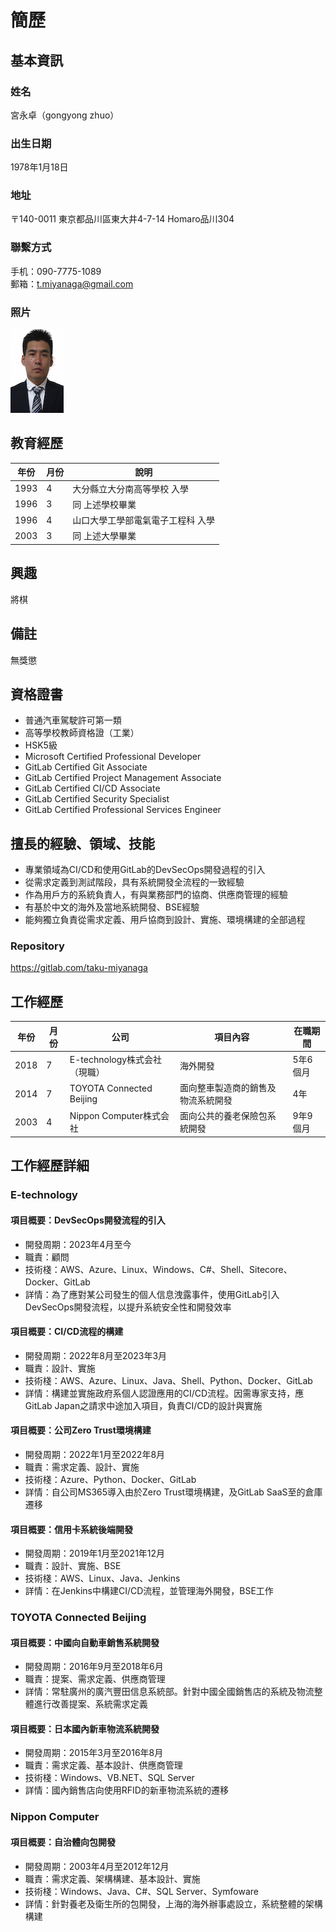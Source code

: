 # 簡歷

## 基本資訊

### 姓名

宮永卓（gongyong zhuo）

### 出生日期

1978年1月18日

### 地址

〒140-0011
東京都品川區東大井4-7-14 Homaro品川304

### 聯繫方式

手机：090-7775-1089  
郵箱：t.miyanaga@gmail.com

### 照片

![alt](./img/miyanaga2.png)

## 教育經歷

|年份|月份|說明|
|---|---|---|
|1993|4|大分縣立大分南高等學校 入學|
|1996|3|同 上述學校畢業|
|1996|4|山口大學工學部電氣電子工程科 入學|
|2003|3|同 上述大學畢業|

## 興趣

將棋

## 備註

無獎懲

## 資格證書

- 普通汽車駕駛許可第一類
- 高等學校教師資格證（工業）
- HSK5級
- Microsoft Certified Professional Developer
- GitLab Certified Git Associate
- GitLab Certified Project Management Associate
- GitLab Certified CI/CD Associate
- GitLab Certified Security Specialist
- GitLab Certified Professional Services Engineer

## 擅長的經驗、領域、技能

- 專業領域為CI/CD和使用GitLab的DevSecOps開發過程的引入
- 從需求定義到測試階段，具有系統開發全流程的一致經驗
- 作為用戶方的系統負責人，有與業務部門的協商、供應商管理的經驗
- 有基於中文的海外及當地系統開發、BSE經驗
- 能夠獨立負責從需求定義、用戶協商到設計、實施、環境構建的全部過程

### Repository

https://gitlab.com/taku-miyanaga

## 工作經歷

|年份|月份|公司|項目內容|在職期間|
|---|---|---|---|---|
|2018|7|E-technology株式会社（現職）|海外開發|5年6個月|
|2014|7|TOYOTA Connected Beijing|面向整車製造商的銷售及物流系統開發|4年|
|2003|4|Nippon Computer株式会社|面向公共的養老保險包系統開發|9年9個月|

## 工作經歷詳細

### E-technology

#### 項目概要：DevSecOps開發流程的引入

- 開發周期：2023年4月至今
- 職責：顧問
- 技術棧：AWS、Azure、Linux、Windows、C#、Shell、Sitecore、Docker、GitLab
- 詳情：為了應對某公司發生的個人信息洩露事件，使用GitLab引入DevSecOps開發流程，以提升系統安全性和開發效率

#### 項目概要：CI/CD流程的構建

- 開發周期：2022年8月至2023年3月
- 職責：設計、實施
- 技術棧：AWS、Azure、Linux、Java、Shell、Python、Docker、GitLab
- 詳情：構建並實施政府系個人認證應用的CI/CD流程。因需專家支持，應GitLab Japan之請求中途加入項目，負責CI/CD的設計與實施

#### 項目概要：公司Zero Trust環境構建

- 開發周期：2022年1月至2022年8月
- 職責：需求定義、設計、實施
- 技術棧：Azure、Python、Docker、GitLab
- 詳情：自公司MS365導入由於Zero Trust環境構建，及GitLab SaaS至的倉庫遷移

#### 項目概要：信用卡系統後端開發

- 開發周期：2019年1月至2021年12月
- 職責：設計、實施、BSE
- 技術棧：AWS、Linux、Java、Jenkins
- 詳情：在Jenkins中構建CI/CD流程，並管理海外開發，BSE工作

### TOYOTA Connected Beijing

#### 項目概要：中國向自動車銷售系統開發

- 開發周期：2016年9月至2018年6月
- 職責：提案、需求定義、供應商管理
- 詳情：常駐廣州的廣汽豐田信息系統部。針對中國全國銷售店的系統及物流整體進行改善提案、系統需求定義

#### 項目概要：日本國內新車物流系統開發

- 開發周期：2015年3月至2016年8月
- 職責：需求定義、基本設計、供應商管理
- 技術棧：Windows、VB.NET、SQL Server
- 詳情：國內銷售店向使用RFID的新車物流系統的遷移

### Nippon Computer

#### 項目概要：自治體向包開發

- 開發周期：2003年4月至2012年12月
- 職責：需求定義、架構構建、基本設計、實施
- 技術棧：Windows、Java、C#、SQL Server、Symfoware
- 詳情：針對養老及衛生所的包開發，上海的海外辦事處設立，系統整體的架構構建

